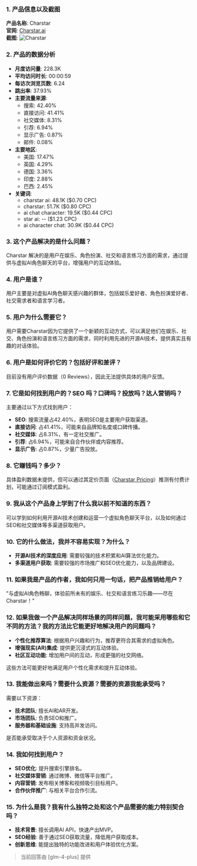 ### 1. 产品信息以及截图

**产品名称**: Charstar  
**官网**: [Charstar.ai](https://charstar.ai)  
**截图**: ![Charstar](https://cdn-images.toolify.ai/170350396632193936.jpg)

### 2. 产品的数据分析

- **月度访问量**: 228.3K
- **平均访问时长**: 00:00:59
- **每访次浏览页数**: 6.24
- **跳出率**: 37.93%
- **主要流量来源**:
  - 搜索: 42.40%
  - 直接访问: 41.41%
  - 社交媒体: 8.31%
  - 引荐: 6.94%
  - 显示广告: 0.87%
  - 邮件: 0.08%
- **主要地区**:
  - 美国: 17.47%
  - 英国: 4.29%
  - 德国: 3.36%
  - 印度: 2.88%
  - 巴西: 2.45%
- **关键词**:
  - charstar ai: 48.1K ($0.70 CPC)
  - charstar: 51.7K ($0.80 CPC)
  - ai chat character: 19.5K ($0.44 CPC)
  - star ai: -- ($1.23 CPC)
  - ai character chat: 30.9K ($0.44 CPC)

### 3. 这个产品解决的是什么问题？

Charstar 解决的是用户在娱乐、角色扮演、社交和语言练习方面的需求，通过提供与虚拟AI角色聊天的平台，增强用户的互动体验。

### 4. 用户是谁？

用户主要是对虚拟AI角色聊天感兴趣的群体，包括娱乐爱好者、角色扮演爱好者、社交需求者和语言学习者。

### 5. 用户为什么需要它？

用户需要Charstar因为它提供了一个新颖的互动方式，可以满足他们在娱乐、社交、角色扮演和语言练习方面的需求，同时利用先进的开源AI技术，提供真实且有趣的对话体验。

### 6. 用户是如何评价它的？包括好评和差评？

目前没有用户评价数据（0 Reviews），因此无法提供具体的用户反馈。

### 7. 它是如何找到用户的？SEO 吗？口碑吗？投放吗？达人营销吗？

主要通过以下方式找到用户：
- **SEO**: 搜索流量占42.40%，表明SEO是主要用户获取渠道。
- **直接访问**: 占41.41%，可能来自品牌知名度或口碑传播。
- **社交媒体**: 占8.31%，有一定社交推广。
- **引荐**: 占6.94%，可能来自合作伙伴或内容推荐。
- **显示广告**: 占0.87%，少量广告投放。

### 8. 它赚钱吗？多少？

具体盈利数据未提供，但可以通过其定价页面（[Charstar Pricing](https://charstar.ai/plans)）推测有付费计划，可能通过订阅模式盈利。

### 9. 我从这个产品身上学到了什么我以前不知道的东西？

可以学到如何利用开源AI技术创建和运营一个虚拟角色聊天平台，以及如何通过SEO和社交媒体等多渠道获取用户。

### 10. 它的什么做法，我并不容易实现？为什么？

- **开源AI技术的深度应用**: 需要较强的技术积累和AI算法优化能力。
- **多渠道用户获取**: 需要较强的市场推广和SEO优化能力，以及品牌建设。

### 11. 如果我是产品的作者，我如何只用一句话，把产品推销给用户？

"与虚拟AI角色畅聊，体验前所未有的娱乐、社交和语言练习乐趣——尽在Charstar！"

### 12. 如果我做一个产品解决同样场景的同样问题，我可能采用哪些和它不同的方法？我的方法比它能更好地解决用户的问题吗？

- **个性化推荐算法**: 根据用户兴趣和行为，推荐更符合其需求的虚拟角色。
- **增强现实(AR)集成**: 提供更沉浸式的互动体验。
- **社区互动功能**: 增加用户间的互动，形成更强的社交网络。

这些方法可能更好地满足用户个性化需求和提升互动体验。

### 13. 我能做出来吗？需要什么资源？需要的资源我能承受吗？

需要以下资源：
- **技术团队**: 擅长AI和AR开发。
- **市场团队**: 负责SEO和推广。
- **服务器和基础设施**: 支持高并发访问。

是否能承受取决于个人资源和资金状况。

### 14. 我如何找到用户？

- **SEO优化**: 提升搜索引擎排名。
- **社交媒体营销**: 通过微博、微信等平台推广。
- **内容营销**: 发布相关博客和视频吸引目标用户。
- **合作伙伴推广**: 与相关平台合作引流。

### 15. 为什么是我？我有什么独特之处和这个产品需要的能力特别契合吗？

- **技术背景**: 擅长调用AI API，快速产出MVP。
- **SEO经验**: 善于通过SEO获取流量，降低用户获取成本。
- **创新思维**: 能提出独特的功能改进和用户体验优化方案。

> 当前回答由 [glm-4-plus] 提供